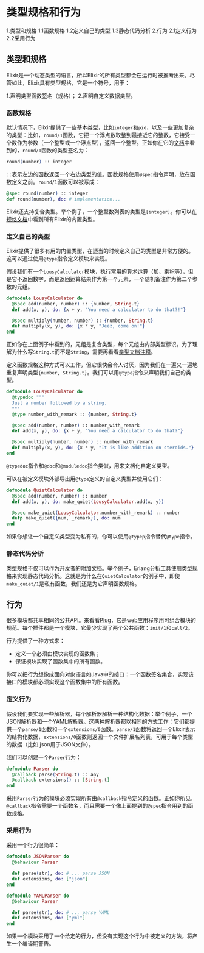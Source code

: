 # 类型规格和行为

1.类型和规格
  1.1函数规格
  1.2定义自己的类型
  1.3静态代码分析
2.行为
  2.1定义行为
  2.2采用行为

## 类型和规格

Elixir是一个动态类型的语言，所以Elixir的所有类型都会在运行时被推断出来。尽管如此，Elixir具有类型规格，它是一个符号，用于：

1.声明类型函数签名（规格）；
2.声明自定义数据类型。

### 函数规格

默认情况下，Elixir提供了一些基本类型，比如`integer`和`pid`，以及一些更加复杂的类型：比如，`round/1`函数，它把一个浮点数取整到最接近它的整数，它接受一个数作为参数（一个整型或一个浮点型），返回一个整型。正如你在它的[文档](https://hexdocs.pm/elixir/Kernel.html#round/1)中看到的，`round/1`函数的类型签名为：

```elixir
round(number) :: integer
```

`::`表示左边的函数返回一个右边类型的值。函数规格使用`@spec`指令声明，放在函数定义之前。`round/1`函数可以被写成：

```elixir
@spec round(number) :: integer
def round(number), do: # implementation...
```

Elixir还支持复合类型。举个例子，一个整型数列表的类型是`[integer]`。你可以在[规格文档](https://hexdocs.pm/elixir/typespecs.html)中看到所有Elixir的内置类型。

### 定义自己的类型

Elixir提供了很多有用的内置类型，在适当的时候定义自己的类型是非常方便的。这可以通过使用`@type`指令定义模块来实现。

假设我们有一个`LousyCalculator`模块，执行常用的算术运算（加、乘积等），但是它不返回数字，而是返回运算结果作为第一个元素，一个随机备注作为第二个参数的元组。

```elixir
defmodule LousyCalculator do
  @spec add(number, number) :: {number, String.t}
  def add(x, y), do: {x + y, "You need a calculator to do that?!"}

  @spec multiply(number, number) :: {number, String.t}
  def multiply(x, y), do: {x * y, "Jeez, come on!"}
end
```

正如你在上面例子中看到的，元组是复合类型，每个元组由内部类型标识。为了理解为什么写`String.t`而不是`String`，需要再看看[类型文档注释](https://hexdocs.pm/elixir/typespecs.html#notes)。

定义函数规格这种方式可以工作，但它很快会令人讨厌，因为我们在一遍又一遍地重复声明类型`{number, String.t}`。我们可以用`@type`指令来声明我们自己的类型。

```elixir
defmodule LousyCalculator do
  @typedoc """
  Just a number followed by a string.
  """
  @type number_with_remark :: {number, String.t}

  @spec add(number, number) :: number_with_remark
  def add(x, y), do: {x + y, "You need a calculator to do that?"}

  @spec multiply(number, number) :: number_with_remark
  def multiply(x, y), do: {x * y, "It is like addition on steroids."}
end
```

`@typedoc`指令和`@doc`和`@moduledoc`指令类似，用来文档化自定义类型。

可以在被定义模块外部导出用`@type`定义的自定义类型并使用它们：

```elixir
defmodule QuietCalculator do
  @spec add(number, number) :: number
  def add(x, y), do: make_quiet(LousyCalculator.add(x, y))

  @spec make_quiet(LousyCalculator.number_with_remark) :: number
  defp make_quiet({num, _remark}), do: num
end
```

如果你想让一个自定义类型变为私有的，你可以使用`@typep`指令替代`@type`指令。

### 静态代码分析

类型规格不仅可以作为开发者的附加文档。举个例子，Erlang分析工具使用类型规格来实现静态代码分析。这就是为什么在`QuietCalculator`的例子中，即使`make_quiet/1`是私有函数，我们还是为它声明函数规格。

## 行为

很多模块都共享相同的公共API。来看看[Plug](https://github.com/elixir-lang/plug)，它是web应用程序用可组合模块的规范。每个插件都是一个模块，它最少实现了两个公共函数：`init/1`和`call/2`。

行为提供了一种方式来：

* 定义一个必须由模块实现的函数集；
* 保证模块实现了函数集中的所有函数。

你可以把行为想像成面向对象语言如Java中的接口：一个函数签名集合，实现该接口的模块都必须实现这个函数集中的所有函数。

### 定义行为

假设我们要实现一些解析器，每个解析器解析一种结构化数据：举个例子，一个JSON解析器和一个YAML解析器。这两种解析器都以相同的方式工作：它们都提供一个`parse/1`函数和一个`extensions/0`函数。`parse/1`函数将返回一个Elixir表示的结构化数据，`extensions/0`函数则返回一个文件扩展名列表，可用于每个类型的数据（比如.json用于JSON文件）。

我们可以创建一个`Parser`行为：

```elixir
defmodule Parser do
  @callback parse(String.t) :: any
  @callback extensions() :: [String.t]
end
```

采用`Parser`行为的模块必须实现所有由`@callback`指令定义的函数。正如你所见，`@callback`指令需要一个函数名，而且需要一个像上面提到的`@spec`指令用到的函数规格。

### 采用行为

采用一个行为很简单：

```elixir
defmodule JSONParser do
  @behaviour Parser

  def parse(str), do: # ... parse JSON
  def extensions, do: ["json"]
end
```

```elixir
defmodule YAMLParser do
  @behaviour Parser

  def parse(str), do: # ... parse YAML
  def extensions, do: ["yml"]
end
```

如果一个模块采用了一个给定的行为，但没有实现这个行为中被定义的方法，将产生一个编译期警告。
